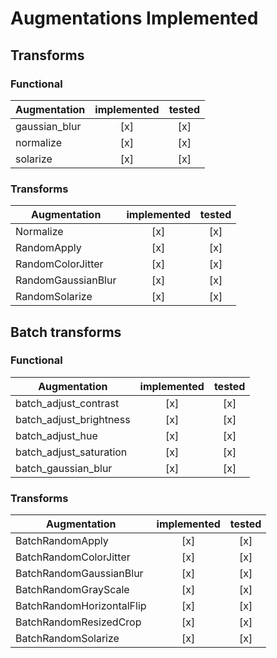 # Augmentations Implemented

## Transforms


### Functional

| Augmentation       | implemented | tested |
| ------------------ | :---------: | :----: |
| gaussian_blur      | [x]         | [x]    |
| normalize          | [x]         | [x]    |
| solarize           | [x]         | [x]    |

### Transforms

| Augmentation       | implemented | tested |
| ------------------ | :---------: | :----: |
| Normalize          | [x]         | [x]    |
| RandomApply        | [x]         | [x]    |
| RandomColorJitter  | [x]         | [x]    |
| RandomGaussianBlur | [x]         | [x]    |
| RandomSolarize     | [x]         | [x]    |

## Batch transforms

### Functional

| Augmentation            | implemented | tested |
| ----------------------- | :---------: | :----: |
| batch_adjust_contrast   | [x]         | [x]    |
| batch_adjust_brightness | [x]         | [x]    |
| batch_adjust_hue        | [x]         | [x]    |
| batch_adjust_saturation | [x]         | [x]    |
| batch_gaussian_blur     | [x]         | [x]    |

### Transforms

| Augmentation              | implemented | tested |
| ------------------------- | :---------: | :----: |
| BatchRandomApply          | [x]         | [x]    |
| BatchRandomColorJitter    | [x]         | [x]    |
| BatchRandomGaussianBlur   | [x]         | [x]    |
| BatchRandomGrayScale      | [x]         | [x]    |
| BatchRandomHorizontalFlip | [x]         | [x]    |
| BatchRandomResizedCrop    | [x]         | [x]    |
| BatchRandomSolarize       | [x]         | [x]    |
